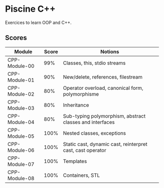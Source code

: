 # Piscine C++
Exercices to learn OOP and C++.

## Scores

| Module        | Score | Notions                                                    |
|---------------|-------|------------------------------------------------------------|
| CPP-Module-00 | 99%   | Classes, this, stdio streams                               |
| CPP-Module-01 | 90%   | New/delete, references, filestream                         |
| CPP-Module-02 | 80%   | Operator overload, canonical form, polymorphisme           |
| CPP-Module-03 | 80%   | Inheritance                                                |
| CPP-Module-04 | 80%   | Sub-typing polymorphism, abstract classes and interfaces   |
| CPP-Module-05 | 100%  | Nested classes, exceptions                                 |
| CPP-Module-06 | 100%  | Static cast, dynamic cast, reinterpret cast, cast operator |
| CPP-Module-07 | 100%  | Templates                                                  |
| CPP-Module-08 | 100%  | Containers, STL                                            |
